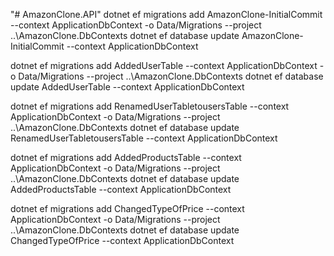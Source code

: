 "# AmazonClone.API" 
dotnet ef migrations add AmazonClone-InitialCommit --context ApplicationDbContext -o Data/Migrations --project ..\AmazonClone.DbContexts
dotnet ef database update AmazonClone-InitialCommit --context ApplicationDbContext

dotnet ef migrations add AddedUserTable --context ApplicationDbContext -o Data/Migrations --project ..\AmazonClone.DbContexts
dotnet ef database update AddedUserTable  --context ApplicationDbContext

dotnet ef migrations add RenamedUserTabletousersTable --context ApplicationDbContext -o Data/Migrations --project ..\AmazonClone.DbContexts
dotnet ef database update RenamedUserTabletousersTable --context ApplicationDbContext

dotnet ef migrations add AddedProductsTable --context ApplicationDbContext -o Data/Migrations --project ..\AmazonClone.DbContexts
dotnet ef database update AddedProductsTable --context ApplicationDbContext

dotnet ef migrations add ChangedTypeOfPrice --context ApplicationDbContext -o Data/Migrations --project ..\AmazonClone.DbContexts
dotnet ef database update ChangedTypeOfPrice --context ApplicationDbContext